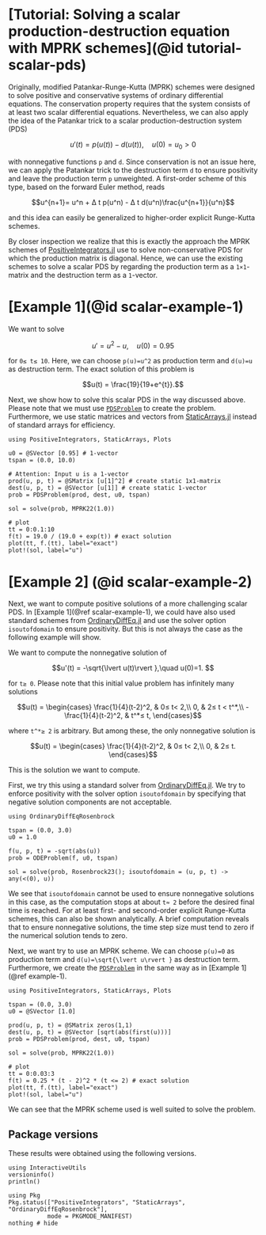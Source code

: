 # [Tutorial: Solving a scalar production-destruction equation with MPRK schemes](@id tutorial-scalar-pds)

Originally, modified Patankar-Runge-Kutta (MPRK) schemes were designed to solve positive and conservative systems of ordinary differential equations.
The conservation property requires that the system consists of at least two scalar differential equations. 
Nevertheless, we can also apply the idea of the Patankar trick to a scalar production-destruction system (PDS)

```math
u'(t)=p(u(t))-d(u(t)),\quad u(0)=u_0>0
```

with nonnegative functions ``p`` and ``d``.
Since conservation is not an issue here, we can apply the Patankar trick to the destruction term ``d`` to ensure positivity and leave the production term ``p`` unweighted. 
A first-order scheme of this type, based on the forward Euler method, reads

```math
u^{n+1}= u^n + Δ t p(u^n) - Δ t d(u^n)\frac{u^{n+1}}{u^n}
```
and this idea can easily be generalized to higher-order explicit Runge-Kutta schemes. 

By closer inspection we realize that this is exactly the approach the MPRK schemes of [PositiveIntegrators.jl](https://github.com/SKopecz/PositiveIntegrators.jl) use to solve non-conservative PDS for which the production matrix is diagonal. 
Hence, we can use the existing schemes to solve a scalar PDS by regarding the production term as a ``1×1``-matrix and the destruction term as a ``1``-vector.

# [Example 1](@id scalar-example-1)

We want to solve

```math
u' =  u^2 - u,\quad u(0) = 0.95
```

for ``0≤ t≤ 10``.
Here,  we can choose ``p(u)=u^2`` as production term and ``d(u)=u`` as destruction term.
The exact solution of this problem is

```math
u(t) = \frac{19}{19+e^{t}}.
```

Next, we show how to solve this scalar PDS in the way discussed above.
Please note that we must use [`PDSProblem`](@ref) to create the problem.
Furthermore, we use static matrices and vectors from [StaticArrays.jl](https://juliaarrays.github.io/StaticArrays.jl/stable/) instead of standard arrays for efficiency.


```@example scalar_example_1
using PositiveIntegrators, StaticArrays, Plots

u0 = @SVector [0.95] # 1-vector
tspan = (0.0, 10.0)

# Attention: Input u is a 1-vector
prod(u, p, t) = @SMatrix [u[1]^2] # create static 1x1-matrix
dest(u, p, t) = @SVector [u[1]] # create static 1-vector
prob = PDSProblem(prod, dest, u0, tspan) 

sol = solve(prob, MPRK22(1.0))

# plot
tt = 0:0.1:10
f(t) = 19.0 / (19.0 + exp(t)) # exact solution
plot(tt, f.(tt), label="exact")
plot!(sol, label="u")
```

# [Example 2] (@id scalar-example-2)

Next, we want to compute positive solutions of a more challenging scalar PDS. 
In [Example 1](@ref scalar-example-1), we could have also used standard schemes from [OrdinaryDiffEq.jl](https://docs.sciml.ai/OrdinaryDiffEq/stable/) and use the solver option `isoutofdomain` to ensure positivity.
But this is not always the case as the following example will show.

We want to compute the nonnegative solution of 

```math
u'(t) = -\sqrt{\lvert u(t)\rvert },\quad u(0)=1. 
```

for ``t≥ 0``.
Please note that this initial value problem has infinitely many solutions

```math 
u(t) = \begin{cases} \frac{1}{4}(t-2)^2, & 0≤ t< 2,\\ 0, & 2≤ t < t^*,\\ -\frac{1}{4}(t-2)^2, & t^*≤  t, \end{cases}
```

where ``t^*≥ 2`` is arbitrary.
But among these, the only nonnegative solution is

```math 
u(t) = \begin{cases} \frac{1}{4}(t-2)^2, & 0≤ t< 2,\\ 0, & 2≤ t. \end{cases}
```

This is the solution we want to compute.

First, we try this using a standard solver from [OrdinaryDiffEq.jl](https://docs.sciml.ai/OrdinaryDiffEq/stable/).
We try to enforce positivity with the solver option `isoutofdomain` by specifying that negative solution components are not acceptable.

```@example
using OrdinaryDiffEqRosenbrock

tspan = (0.0, 3.0)
u0 = 1.0

f(u, p, t) = -sqrt(abs(u))
prob = ODEProblem(f, u0, tspan)

sol = solve(prob, Rosenbrock23(); isoutofdomain = (u, p, t) -> any(<(0), u))
```

We see that `isoutofdomain` cannot be used to ensure nonnegative solutions in this case, as the computation stops at about ``t≈ 2`` before the desired final time is reached. 
For at least first- and second-order explicit Runge-Kutta schemes, this can also be shown analytically. A brief computation reveals that to ensure nonnegative solutions, the time step size must tend to zero if the numerical solution tends to zero.

Next, we want try to use an MPRK scheme. 
We can choose ``p(u)=0`` as production term and ``d(u)=\sqrt{\lvert u\rvert }`` as destruction term. 
Furthermore, we create the [`PDSProblem`](@ref) in the same way as in [Example 1](@ref example-1).

```@example
using PositiveIntegrators, StaticArrays, Plots

tspan = (0.0, 3.0)
u0 = @SVector [1.0]

prod(u, p, t) = @SMatrix zeros(1,1)
dest(u, p, t) = @SVector [sqrt(abs(first(u)))]
prob = PDSProblem(prod, dest, u0, tspan)

sol = solve(prob, MPRK22(1.0))

# plot
tt = 0:0.03:3
f(t) = 0.25 * (t - 2)^2 * (t <= 2) # exact solution
plot(tt, f.(tt), label="exact")
plot!(sol, label="u")
```

We can see that the MPRK scheme used is well suited to solve the problem. 


## Package versions

These results were obtained using the following versions.
```@example scalar_example_1
using InteractiveUtils
versioninfo()
println()

using Pkg
Pkg.status(["PositiveIntegrators", "StaticArrays", "OrdinaryDiffEqRosenbrock"],
           mode = PKGMODE_MANIFEST)
nothing # hide
```
